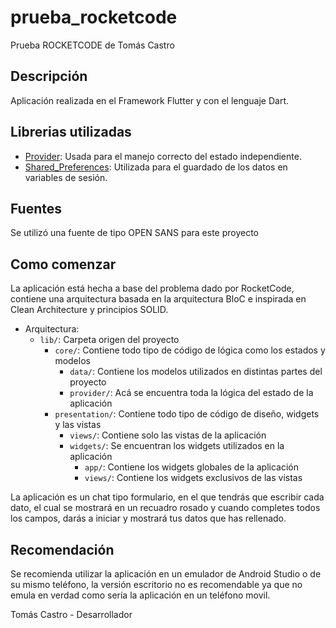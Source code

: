 # prueba_rocketcode

Prueba ROCKETCODE de Tomás Castro

## Descripción

Aplicación realizada en el Framework Flutter y con el lenguaje Dart.

## Librerias utilizadas

- [Provider](https://pub.dev/packages/provider): Usada para el manejo correcto del estado independiente.
- [Shared_Preferences](https://pub.dev/packages/shared_preferences): Utilizada para el guardado de los datos en variables de sesión.

## Fuentes

Se utilizó una fuente de tipo OPEN SANS para este proyecto

## Como comenzar

La aplicación está hecha a base del problema dado por RocketCode, contiene una arquitectura basada en la arquitectura BloC e inspirada en Clean Architecture y principios SOLID.  

- Arquitectura:
    - `lib/`: Carpeta origen del proyecto
        - `core/`: Contiene todo tipo de código de lógica como los estados y modelos
            - `data/`: Contiene los modelos utilizados en distintas partes del proyecto
            - `provider/`: Acá se encuentra toda la lógica del estado de la aplicación
        - `presentation/`: Contiene todo tipo de código de diseño, widgets y las vistas
            - `views/`: Contiene solo las vistas de la aplicación
            - `widgets/`: Se encuentran los widgets utilizados en la aplicación
                - `app/`: Contiene los widgets globales de la aplicación
                - `views/`: Contiene los widgets exclusivos de las vistas

La aplicación es un chat tipo formulario, en el que tendrás que escribir cada dato, el cual se mostrará en un recuadro rosado y cuando completes todos los campos, darás a iniciar y mostrará tus datos que has rellenado.

## Recomendación

Se recomienda utilizar la aplicación en un emulador de Android Studio o de su mismo teléfono, la versión escritorio no es recomendable ya que no emula en verdad como sería la aplicación en un teléfono movil.

Tomás Castro - Desarrollador